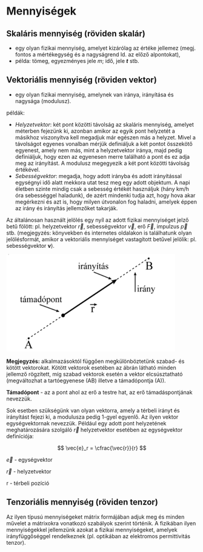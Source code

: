 # Mennyiségek

## Skaláris mennyiség (röviden skalár)

- egy olyan fizikai mennyiség, amelyet kizárólag az értéke jellemez (megj. fontos a
  mértékegység és a nagyságrend ld. az előző alpontokat),
- példa: tömeg, egyezményes jele _m_; idő, jele **_t_** stb.

## Vektoriális mennyiség (röviden vektor)

- egy olyan fizikai mennyiség, amelynek van iránya, irányítása és nagysága (modulusz).

példák:

- _Helyzetvektor_: két pont közötti távolság az skaláris mennyiség, amelyet méterben
  fejezünk ki, azonban amikor az egyik pont helyzetét a másikhoz viszonyítva kell
  megadjuk már egészen más a helyzet. Mivel a távolságot egyenes vonalban mérjük
  definiáljuk a két pontot összekötő egyenest, amely nem más, mint a helyzetvektor
  iránya, majd pedig definiáljuk, hogy ezen az egyenesen merre található a pont és ez
  adja meg az irányítást. A modulusz megegyezik a két pont közötti távolság
  értékével.
- _Sebességvektor_: megadja, hogy adott irányba és adott irányítással egységnyi idő
  alatt mekkora utat tesz meg egy adott objektum. A napi életben szinte mindig csak
  a sebesség értékét használjuk (hány km/h óra sebességgel haladunk), de azért
  mindenki tudja azt, hogy hova akar megérkezni és azt is, hogy milyen útvonalon
  fog haladni, amelyek éppen az irány és irányítás jellemzőket takarják.

Az általánosan használt jelölés egy nyíl az adott fizikai mennyiséget jelző betű fölött: pl.
helyzetvektor $\vec{r}$, sebességvektor $\vec{v}$, erő $\vec{F}$, impulzus $\vec{p}$ stb. (megjegyzés: könyvekben és internetes oldalakon is találhatunk olyan jelölésformát, amikor a vektoriális mennyiséget vastagított betűvel
jelölik: pl. sebességvektor **v**).

![Screenshot from 2023-11-10 21-58-15.png](Mennyise%CC%81gek/Screenshot_from_2023-11-10_21-58-15.png)

**Megjegyzés:** alkalmazásoktól függően megkülönböztetünk szabad- és kötött vektorokat. Kötött vektorok esetében az ábrán látható minden jellemző rögzített, míg szabad vektorok esetén a
vektor elcsúsztatható (megváltozhat a tartóegyenese (AB) illetve a támadópontja (A)).

**Támadópont** - az a pont ahol az erő a testre hat, az erő támadáspontjának nevezzük.

Sok esetben szükségünk van olyan vektorra, amely a térbeli irányt és irányítást fejezi ki, a
modulusza pedig 1-gyel egyenlő. Az ilyen vektor egységvektornak nevezzük. Például egy adott pont helyzetének meghatározására szolgáló $\vec{r}$ helyzetvektor esetében az egységvektor definíciója:

$$
\vec{e}_r = \cfrac{\vec{r}}{r}
$$

$\vec{e}$ - egységvektor

$\vec{r}$ - helyzetvektor

r - térbeli pozíció

## Tenzoriális mennyiség (röviden tenzor)

Az ilyen típusú mennyiségeket mátrix formájában adjuk meg és minden művelet a mátrixokra vonatkozó szabályok szerint történik. A fizikában ilyen mennyiségekkel jellemzünk azokat a fizikai mennyiségeket, amelyek irányfüggőséggel rendelkeznek (pl. optikában
az elektromos permittivitás tenzor).
